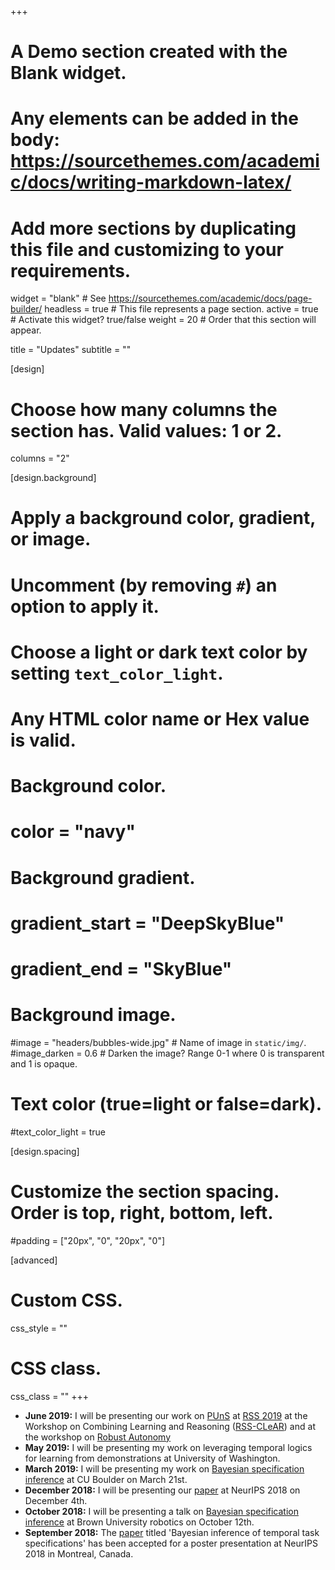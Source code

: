 +++
# A Demo section created with the Blank widget.
# Any elements can be added in the body: https://sourcethemes.com/academic/docs/writing-markdown-latex/
# Add more sections by duplicating this file and customizing to your requirements.

widget = "blank"  # See https://sourcethemes.com/academic/docs/page-builder/
headless = true  # This file represents a page section.
active = true  # Activate this widget? true/false
weight = 20  # Order that this section will appear.

title = "Updates"
subtitle = ""

[design]
  # Choose how many columns the section has. Valid values: 1 or 2.
  columns = "2"

[design.background]
  # Apply a background color, gradient, or image.
  #   Uncomment (by removing `#`) an option to apply it.
  #   Choose a light or dark text color by setting `text_color_light`.
  #   Any HTML color name or Hex value is valid.

  # Background color.
  # color = "navy"

  # Background gradient.
  # gradient_start = "DeepSkyBlue"
  # gradient_end = "SkyBlue"

  # Background image.
  #image = "headers/bubbles-wide.jpg"  # Name of image in `static/img/`.
  #image_darken = 0.6  # Darken the image? Range 0-1 where 0 is transparent and 1 is opaque.

  # Text color (true=light or false=dark).
  #text_color_light = true

[design.spacing]
  # Customize the section spacing. Order is top, right, bottom, left.
  #padding = ["20px", "0", "20px", "0"]

[advanced]
 # Custom CSS.
 css_style = ""

 # CSS class.
 css_class = ""
+++

- **June 2019:** I will be presenting our work on [PUnS](/project/puns) at [RSS 2019](http://www.roboticsconference.org/) at the Workshop on Combining Learning and Reasoning ([RSS-CLeAR](https://sites.google.com/view/rss19-learning-and-reasoning)) and at the workshop on [Robust Autonomy](https://sites.google.com/view/rss19safe/home)
- **May 2019:** I will be presenting my work on leveraging temporal logics for learning from demonstrations at University of Washington.
- **March 2019:** I will be presenting my work on [Bayesian specification inference](/project/bsi) at CU Boulder on March 21st.
- **December 2018:** I will be presenting our [paper](/publication/shah-2018-nips) at NeurIPS 2018 on December 4th.
- **October 2018:** I will be presenting a talk on [Bayesian specification inference](/project/bsi) at Brown University robotics on October 12th.
- **September 2018:** The [paper](/publication/shah-2018-nips) titled 'Bayesian inference of temporal task specifications' has been accepted for a poster presentation at NeurIPS 2018 in Montreal, Canada.
